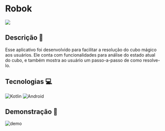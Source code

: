 # Robok

<img src="http://img.shields.io/static/v1?label=STATUS&message=CONCLUIDO&color=RED&style=for-the-badge"/>

## Descrição 📒
Esse aplicativo foi desenvolvido para facilitar a resolução do cubo mágico aos usuários. Ele conta com funcionalidades para análise do estado atual do cubo, e também mostra ao usuário um passo-a-passo de como resolve-lo.

## Tecnologias 💻
![Kotlin](https://img.shields.io/badge/-Kotlin-%230077B5?style=for-the-badge&logo=kotlin&logoColor=white&color=a13bdb)&nbsp;![Android](https://img.shields.io/badge/-Android-%230077B5?style=for-the-badge&logo=android&logoColor=white&color=GREEN)&nbsp;

## Demonstração 📱
![demo](demo.gif)
